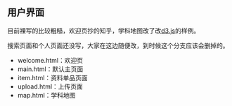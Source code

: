 ## 用户界面

目前裸写的比较粗糙，欢迎页抄的知乎，学科地图改了改[d3.js](https://d3js.org)的样例。

搜索页面和个人页面还没写，大家在这边随便改，到时候这个分支应该会删掉的。

- welcome.html：欢迎页
- main.html：默认主页面
- item.html：资料单品页面
- upload.html：上传页面
- map.html：学科地图

